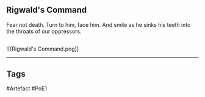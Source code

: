## Rigwald's Command
Fear not death. Turn to him, face him.
And smile as he sinks his teeth
into the throats of our oppressors.
##
![[Rigwald's Command.png]]

---
## Tags
#Artefact
#PoE1